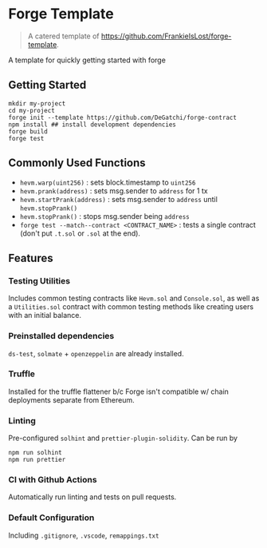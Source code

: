 # Forge Template
> A catered template of https://github.com/FrankieIsLost/forge-template.

A template for quickly getting started with forge

## Getting Started

```
mkdir my-project
cd my-project
forge init --template https://github.com/DeGatchi/forge-contract
npm install ## install development dependencies
forge build
forge test
```

## Commonly Used Functions
- `hevm.warp(uint256)` : sets block.timestamp to `uint256`
- `hevm.prank(address)` : sets msg.sender to `address` for 1 tx
- `hevm.startPrank(address)` : sets msg.sender to `address` until `hevm.stopPrank()`
- `hevm.stopPrank()` : stops msg.sender being `address`
- `forge test --match--contract <CONTRACT_NAME>` : tests a single contract (don't put `.t.sol` or `.sol` at the end).
 
## Features

### Testing Utilities

Includes common testing contracts like `Hevm.sol` and `Console.sol`, as well as a `Utilities.sol` contract with common testing methods like creating users with an initial balance.

### Preinstalled dependencies

`ds-test`, `solmate` + `openzeppelin` are already installed.

### Truffle 

Installed for the truffle flattener b/c Forge isn't compatible w/ chain deployments separate from Ethereum.

### Linting

Pre-configured `solhint` and `prettier-plugin-solidity`. Can be run by

```
npm run solhint
npm run prettier
```

### CI with Github Actions

Automatically run linting and tests on pull requests.

### Default Configuration

Including `.gitignore`, `.vscode`, `remappings.txt`
